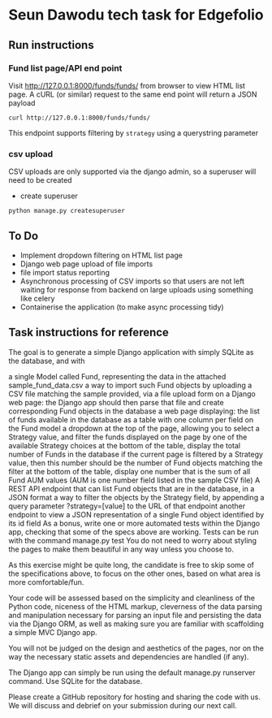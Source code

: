 # Seun Dawodu tech task for Edgefolio
## Run instructions

### Fund list page/API end point
Visit http://127.0.0.1:8000/funds/funds/ from browser to view HTML list page.
A cURL (or similar) request to the same end point will return a JSON payload
```
curl http://127.0.0.1:8000/funds/funds/
```
This endpoint supports filtering by `strategy` using a querystring parameter

### csv upload
CSV uploads are only supported via the django admin, so a superuser will need to be created
- create superuser
```
python manage.py createsuperuser
```

## To Do
- Implement dropdown filtering on HTML list page
- Django web page upload of file imports
- file import status reporting
- Asynchronous processing of CSV imports so that users are not left waiting for response from backend on large uploads using something like celery
- Containerise the application (to make async processing tidy)


## Task instructions for reference
The goal is to generate a simple Django application with simply SQLite as the database, and with

a single Model called Fund, representing the data in the attached sample_fund_data.csv
a way to import such Fund objects by uploading a CSV file matching the sample provided, via a file upload form on a Django web page: the Django app should then parse that file and create corresponding Fund objects in the database
a web page displaying:
the list of funds available in the database as a table with one column per field on the Fund model
a dropdown at the top of the page, allowing you to select a Strategy value, and filter the funds displayed on the page by one of the available Strategy choices
at the bottom of the table, display the total number of Funds in the database
if the current page is filtered by a Strategy value, then this number should be the number of Fund objects matching the filter
at the bottom of the table, display one number that is the sum of all Fund AUM values (AUM is one number field listed in the sample CSV file)
A REST API endpoint that can
list Fund objects that are in the database, in a JSON format
a way to filter the objects by the Strategy field, by appending a query parameter ?strategy=[value] to the URL of that endpoint
another endpoint to view a JSON representation of a single Fund object identified by its id field
As a bonus, write one or more automated tests within the Django app, checking that some of the specs above are working. Tests can be run with the command manage.py test
You do not need to worry about styling the pages to make them beautiful in any way unless you choose to.

As this exercise might be quite long, the candidate is free to skip some of the specifications above, to focus on the other ones, based on what area is more comfortable/fun.

Your code will be assessed based on the simplicity and cleanliness of the Python code, niceness of the HTML markup, cleverness of the data parsing and manipulation necessary for parsing an input file and persisting the data via the Django ORM, as well as making sure you are familiar with scaffolding a simple MVC Django app.

You will not be judged on the design and aesthetics of the pages, nor on the way the necessary static assets and dependencies are handled (if any).

The Django app can simply be run using the default manage.py runserver command. Use SQLite for the database.

Please create a GitHub repository for hosting and sharing the code with us. We will discuss and debrief on your submission during our next call.

